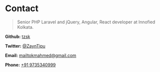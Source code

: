 # Contact

> Senior PHP Laravel and jQuery, Angular, React developer at Innofied Kolkata.

**Github:** <a href="https://tzsk.github.io">tzsk</a>

**Twitter:** <a href="https://twitter.com/ZaynTipu" target="_blank">@ZaynTipu</a>

**Email:** <a href="mailto:mailtokmahmed@gmail.com" target="_blank">mailtokmahmed@gmail.com</a>

**Phone:** <a href="tel:+919735340999">+91 9735340999</a>
